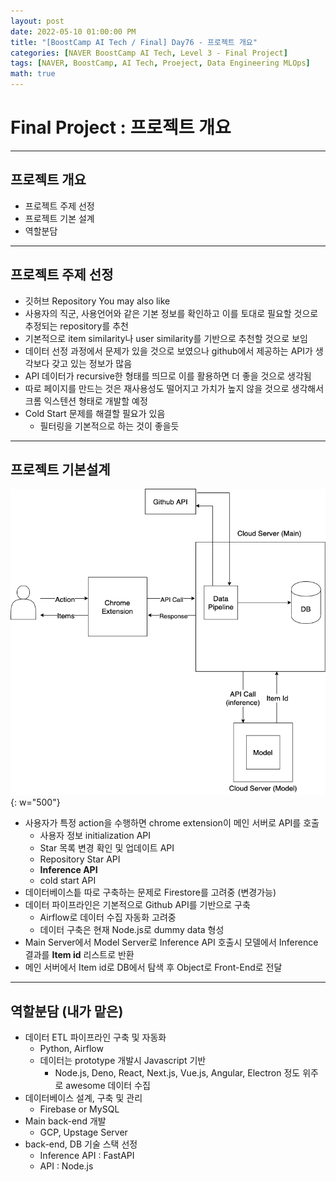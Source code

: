 ```yaml
---
layout: post
date: 2022-05-10 01:00:00 PM
title: "[BoostCamp AI Tech / Final] Day76 - 프로젝트 개요"
categories: [NAVER BoostCamp AI Tech, Level 3 - Final Project]
tags: [NAVER, BoostCamp, AI Tech, Proeject, Data Engineering MLOps]
math: true
---
```

# Final Project : 프로젝트 개요

---

## 프로젝트 개요

- 프로젝트 주제 선정
- 프로젝트 기본 설계
- 역할분담

---

## 프로젝트 주제 선정

- 깃허브 Repository You may also like
- 사용자의 직군, 사용언어와 같은 기본 정보를 확인하고 이를 토대로 필요할 것으로 추정되는 repository를 추천
- 기본적으로 item similarity나 user similarity를 기반으로 추천할 것으로 보임
- 데이터 선정 과정에서 문제가 있을 것으로 보였으나 github에서 제공하는 API가 생각보다 갖고 있는 정보가 많음
- API 데이터가 recursive한 형태를 띄므로 이를 활용하면 더 좋을 것으로 생각됨
- 따로 페이지를 만드는 것은 재사용성도 떨어지고 가치가 높지 않을 것으로 생각해서 크롬 익스텐션 형태로 개발할 예정
- Cold Start 문제를 해결할 필요가 있음
  - 필터링을 기본적으로 하는 것이 좋을듯

---

## 프로젝트 기본설계

![](/image/boostcamp/project/architecture.png){: w="500"}

- 사용자가 특정 action을 수행하면 chrome extension이 메인 서버로 API를 호출
  - 사용자 정보 initialization API
  - Star 목록 변경 확인 및 업데이트 API
  - Repository Star API
  - **Inference API**
  - cold start API
- 데이터베이스틑 따로 구축하는 문제로 Firestore를 고려중 (변경가능)
- 데이터 파이프라인은 기본적으로 Github API를 기반으로 구축
  - Airflow로 데이터 수집 자동화 고려중
  - 데이터 구축은 현재 Node.js로 dummy data 형성
- Main Server에서 Model Server로 Inference API 호출시 모델에서 Inference 결과를 **Item id** 리스트로 반환
- 메인 서버에서 Item id로 DB에서 탐색 후 Object로 Front-End로 전달

---

## 역할분담 (내가 맡은)

- 데이터 ETL 파이프라인 구축 및 자동화
  - Python, Airflow
  - 데이터는 prototype 개발시 Javascript 기반
    - Node.js, Deno, React, Next.js, Vue.js, Angular, Electron 정도 위주로 awesome 데이터 수집
- 데이터베이스 설계, 구축 및 관리
  - Firebase or MySQL
- Main back-end 개발
  - GCP, Upstage Server
- back-end, DB 기술 스택 선정
  - Inference API : FastAPI
  - API : Node.js